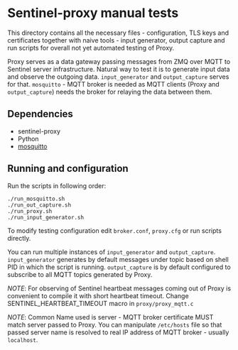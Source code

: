 # Sentinel-proxy manual tests

This directory contains all the necessary files - configuration, TLS keys and 
certificates together with naive tools - input generator, output capture and run
scripts for overall not yet automated testing of Proxy.

Proxy serves as a data gateway passing messages from ZMQ over MQTT to Sentinel 
server infrastructure. Natural way to test it is to generate input data and
observe the outgoing data. `input_generator` and `output_capture` serves for
that. `mosquitto` - MQTT broker is needed as MQTT clients (Proxy and
`output_capture`) needs the broker for relaying the data between them.

## Dependencies
- sentinel-proxy
- Python
- [mosquitto](https://mosquitto.org/)


## Running and configuration

Run the scripts in following order:

```
./run_mosquitto.sh
./run_out_capture.sh
./run_proxy.sh
./run_input_generator.sh
```

To modify testing configuration edit `broker.conf`, `proxy.cfg` or run scripts
directly.

You can run multiple instances of `input_generator` and `output_capture`.
`input_generator` generates by default messages under topic based on shell PID
in which the script is running. `output_capture` is by default configured to
subscribe to all MQTT topics generated by Proxy.

*NOTE*: For observing of Sentinel heartbeat messages coming out of Proxy is
convenient to compile it with short heartbeat timeout. Change
SENTINEL_HEARTBEAT_TIMEOUT macro in `proxy/proxy_mqtt.c`

*NOTE*: Common Name used is server - MQTT broker certificate MUST
match server passed to Proxy. You can manipulate `/etc/hosts` file so that
passed server name is resolved to real IP address of MQTT broker - usually
`localhost`.
